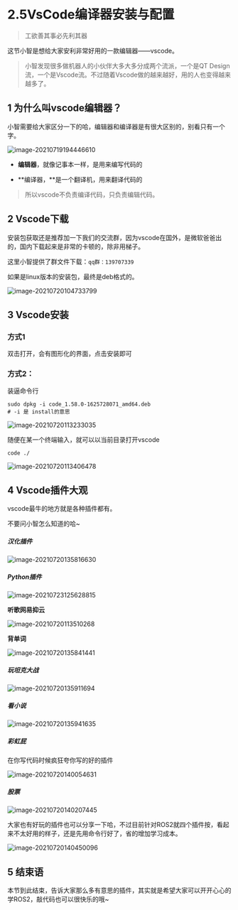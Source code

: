 # 2.5VsCode编译器安装与配置

> 工欲善其事必先利其器



这节小智是想给大家安利非常好用的一款编辑器——vscode。

> 小智发现很多做机器人的小伙伴大多大多分成两个流派，一个是QT Design流，一个是Vscode流。不过随着Vscode做的越来越好，用的人也变得越来越多了。



## 1 为什么叫vscode编辑器？

小智需要给大家区分一下的哈，编辑器和编译器是有很大区别的，别看只有一个字。



![image-20210719194446610](2.5VsCode编译器安装与配置/imgs/image-20210719194446610.png)



- **编辑器**，就像记事本一样，是用来编写代码的

- **编译器，**是一个翻译机，用来翻译代码的

> 所以vscode不负责编译代码，只负责编辑代码。



## 2 Vscode下载

安装包获取还是推荐加一下我们的交流群，因为vscode在国外，是微软爸爸出的，国内下载起来是非常的卡顿的，除非用梯子。

这里小智提供了群文件下载：`qq群：139707339`

如果是linux版本的安装包，最终是deb格式的。

![image-20210720104733799](2.5VsCode编译器安装与配置/imgs/image-20210720104733799.png)



## 3 Vscode安装

### 方式1

双击打开，会有图形化的界面，点击安装即可



### 方式2：

装逼命令行

```
sudo dpkg -i code_1.58.0-1625728071_amd64.deb
# -i 是 install的意思
```



![image-20210720113233035](2.5VsCode编译器安装与配置/imgs/image-20210720113233035.png)



随便在某一个终端输入，就可以以当前目录打开vscode

```
code ./
```

![image-20210720113406478](2.5VsCode编译器安装与配置/imgs/image-20210720113406478.png)



## 4 Vscode插件大观

vscode最牛的地方就是各种插件都有。

不要问小智怎么知道的哈~

##### 汉化插件

![image-20210720135816630](2.5VsCode编译器安装与配置/imgs/image-20210720135816630.png)

##### Python插件

![image-20210723125628815](2.5VsCode编译器安装与配置/imgs/image-20210723125628815.png)

**听歌网易抑云**

![image-20210720113510268](2.5VsCode编译器安装与配置/imgs/image-20210720113510268.png)

**背单词**

![image-20210720135841441](2.5VsCode编译器安装与配置/imgs/image-20210720135841441.png)

##### 玩坦克大战

![image-20210720135911694](2.5VsCode编译器安装与配置/imgs/image-20210720135911694.png)

##### 看小说

![image-20210720135941635](2.5VsCode编译器安装与配置/imgs/image-20210720135941635.png)

##### 彩虹屁

在你写代码时候疯狂夸你写的好的插件

![image-20210720140054631](2.5VsCode编译器安装与配置/imgs/image-20210720140054631.png)

##### 股票

![image-20210720140207445](2.5VsCode编译器安装与配置/imgs/image-20210720140207445.png)



大家也有好玩的插件也可以分享一下哈，不过目前针对ROS2就四个插件按，看起来不太好用的样子，还是先用命令行好了，省的增加学习成本。

![image-20210720140450096](2.5VsCode编译器安装与配置/imgs/image-20210720140450096.png)



## 5 结束语

本节到此结束，告诉大家那么多有意思的插件，其实就是希望大家可以开开心心的学ROS2，敲代码也可以很快乐的哦~































